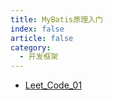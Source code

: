 ```yaml
---
title: MyBatis原理入门
index: false
article: false
category:
  - 开发框架
---
```



- [Leet_Code_01](什么是文件描述符.md)

